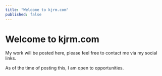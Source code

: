 ```yaml
---
title: "Welcome to kjrm.com"
published: false
---
```


# Welcome to kjrm.com

My work will be posted here, please feel free to contact me via my social links.

As of the time of posting this, I am open to opportunities.


